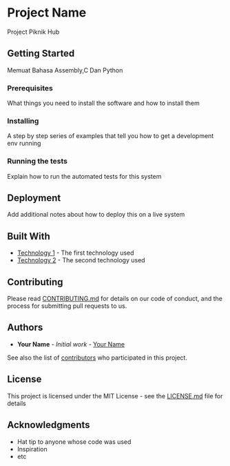 # Project Name

Project Piknik Hub 

## Getting Started

Memuat Bahasa Assembly,C Dan Python 

### Prerequisites

What things you need to install the software and how to install them

### Installing

A step by step series of examples that tell you how to get a development env running

### Running the tests

Explain how to run the automated tests for this system

## Deployment

Add additional notes about how to deploy this on a live system

## Built With

* [Technology 1](http://technology1.org/) - The first technology used
* [Technology 2](http://technology2.org/) - The second technology used

## Contributing

Please read [CONTRIBUTING.md](https://github.com/yourusername/yourproject/CONTRIBUTING.md) for details on our code of conduct, and the process for submitting pull requests to us.

## Authors

* **Your Name** - *Initial work* - [Your Name](https://github.com/yourusername)

See also the list of [contributors](https://github.com/yourusername/yourproject/contributors) who participated in this project.

## License

This project is licensed under the MIT License - see the [LICENSE.md](https://github.com/yourusername/yourproject/LICENSE.md) file for details

## Acknowledgments

* Hat tip to anyone whose code was used
* Inspiration
* etc